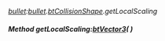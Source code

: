 _[bullet](../../modules/bullet/bullet-module.md):[bullet](../../modules/bullet/bullet-module.md).[btCollisionShape](../../modules/bullet/bullet-btcollisionshape.md).getLocalScaling_
##### Method getLocalScaling:[btVector3](../../modules/bullet/bullet-btvector3.md)(  )
